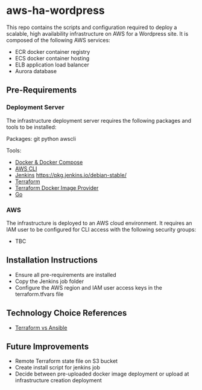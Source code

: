 # aws-ha-wordpress #
This repo contains the scripts and configuration required to deploy a scalable, high availability infrastructure on AWS for a Wordpress site. It is composed of the following AWS services:

* ECR docker container registry
* ECS docker container hosting
* ELB application load balancer
* Aurora database

## Pre-Requirements ##

### Deployment Server ###
The infrastructure deployment server requires the following packages and tools to be installed:

Packages:
git
python
awscli

Tools:
* [Docker & Docker Compose](https://docs.docker.com/engine/installation/linux/ubuntu/#install-using-the-repository)
* [AWS CLI](http://docs.aws.amazon.com/cli/latest/userguide/awscli-install-linux.html#awscli-install-linux-pip)
* [Jenkins](https://www.digitalocean.com/community/tutorials/how-to-install-jenkins-on-ubuntu-16-04) https://pkg.jenkins.io/debian-stable/
* [Terraform](https://www.terraform.io/intro/getting-started/install.html)
* [Terraform Docker Image Provider](https://github.com/diosmosis/terraform-provider-docker-image)
* [Go](https://github.com/golang/go/wiki/Ubuntu)

### AWS ###
The infrastructure is deployed to an AWS cloud environment. It requires an IAM user to be configured for CLI access with the following security groups:

* TBC

## Installation Instructions ##
* Ensure all pre-requirements are installed
* Copy the Jenkins job folder
* Configure the AWS region and IAM user access keys in the terraform.tfvars file

## Technology Choice References ##
* [Terraform vs Ansible](https://blog.gruntwork.io/why-we-use-terraform-and-not-chef-puppet-ansible-saltstack-or-cloudformation-7989dad2865c)

## Future Improvements ##
* Remote Terraform state file on S3 bucket
* Create install script for jenkins job
* Decide between pre-uploaded docker image deployment or upload at infrastructure creation deployment